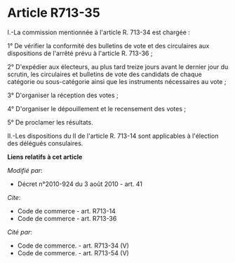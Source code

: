 # Article R713-35

I.-La commission mentionnée à l'article R. 713-34 est chargée : 

1° De vérifier la conformité des bulletins de vote et des circulaires aux dispositions de l'arrêté prévu à l'article R.
713-36 ; 

2° D'expédier aux électeurs, au plus tard treize jours avant le dernier jour du scrutin, les circulaires et bulletins de vote
des candidats de chaque catégorie ou sous-catégorie ainsi que les instruments nécessaires au vote ; 

3° D'organiser la réception des votes ; 

4° D'organiser le dépouillement et le recensement des votes ; 

5° De proclamer les résultats. 

II.-Les dispositions du II de l'article R. 713-14 sont applicables à l'élection des délégués consulaires.

**Liens relatifs à cet article**

_Modifié par_:

  - Décret n°2010-924 du 3 août 2010 - art. 41

_Cite_:

  - Code de commerce - art. R713-14
  - Code de commerce - art. R713-36

_Cité par_:

  - Code de commerce. - art. R713-34 (V)
  - Code de commerce. - art. R713-54 (V)
